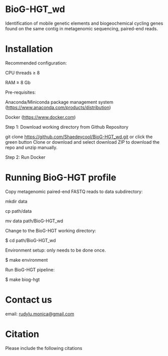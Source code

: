 # BioG-HGT_wd
Identification of mobile genetic elements and biogeochemical cycling genes found on the same contig in metagenomic sequencing, paired-end reads. 

# Installation
Recommended configuration:

CPU threads ≥ 8

RAM ≥ 8 Gb

Pre-requisites:

Anaconda/Miniconda package management system (https://www.anaconda.com/products/distribution)

Docker (https://www.docker.com)

Step 1: Download working directory from Github Repository

git clone https://github.com/Shaedeycool/BioG-HGT_wd.git or click the green button Clone or download and select download ZIP to download the repo and unzip manually.

Step 2: Run Docker

# Running BioG-HGT profile 

Copy metagenomic paired-end FASTQ reads to data subdirectory:

mkdir data

cp <reads> path/data

mv data path/BioG-HGT_wd

Change to the BioG-HGT working directory:

$ cd path/BioG-HGT_wd

Environment setup: only needs to be done once.

$ make environment

Run BioG-HGT pipeline:

$ make biog-hgt

# Contact us

email: rudylu.monica@gmail.com

# Citation
Please include the following citations 
